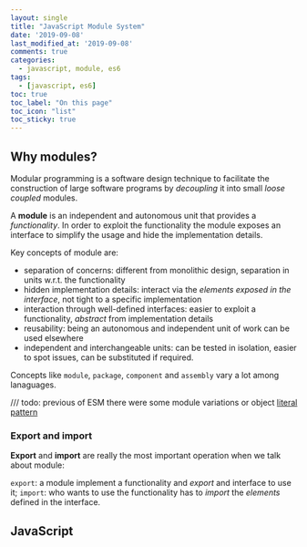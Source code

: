 ```yaml
---
layout: single
title: "JavaScript Module System"
date: '2019-09-08'
last_modified_at: '2019-09-08'
comments: true
categories:
  - javascript, module, es6
tags:
  - [javascript, es6]
toc: true
toc_label: "On this page"
toc_icon: "list"
toc_sticky: true
---
```


## Why modules?

Modular programming is a software design technique to facilitate the construction of large software programs by _decoupling_ it into small _loose coupled_ modules.

A __module__ is an independent and autonomous unit that provides a _functionality_. In order to exploit the functionality the module exposes an interface to simplify the usage and hide the implementation details.

Key concepts of module are:

- separation of concerns: different from monolithic design, separation in units w.r.t. the functionality
- hidden implementation details: interact via the _elements exposed in the interface_, not tight to a specific implementation
- interaction through well-defined interfaces: easier to exploit a functionality, _abstract_ from implementation details
- reusability: being an autonomous and independent unit of work can be used elsewhere
- independent and interchangeable units: can be tested in isolation, easier to spot issues, can be substituted if required.

Concepts like `module`, `package`, `component` and `assembly` vary a lot among lanaguages.

/// todo: previous of ESM there were some module variations or object [literal pattern](http://rmurphey.com/blog/2009/10/15/using-objects-to-organize-your-code)


### Export and import

__Export__ and __import__ are really the most important operation when we talk about module:

`export`: a module implement a functionality and _export_ and interface to use it;
`import`: who wants to use the functionality has to _import_ the _elements_ defined in the interface.

## JavaScript <script>

In the past the only way to separate a program in small pieces was using `<script>` to load via HTML file a piece of code into the _global space_.

```html
<script src="module-one.js"></script>
<script src="module-two.js"></script>
<script src="app.js"></script>
```

A common JavaScript pattern, pre ES6 (not buit-in modules, no `let`, no `const`), to create a module is the use of __IIFE (Immediately Invoking Function Expression)__, a function tra wraps a _code fragment_ and it is invoked in the last line.

```javascript
var moduleTwo = (function () {

  // Import interface elements using global variable.
  var importedFunctionOne = moduleOne.importedFunctionOne;

  // Body of the module.
  function internalFunction() {
    // do something
  }

  // Re-export a function from another module and expose a local function.
  function interfaceFunction() {
    importedFunctionOne();
    internalFunction();
  }

  // Export assigning function to the global variable moduleTwo.
  return {
    interfaceFunction: interfaceFunction
  };

})();
```

Basically an IIEF (Ben Alman) is the way of wrapping a code fragment, it is automatically invoked in the last line `();` and assigned to the _global variable_ `moduleTwo`.

IIEF is also a way of _creating a new scope (function-scoped)_ to decide what to hide and what to show but also to _reduce name clashing_ among functions. This approach has some __drawbacks__:

- import/export functionality relies on global variables and this increase the possibility of name clashes;
- a script does not explicitly load the dependencies it depends on, so the developer has to list in the proper order all the direct and indirect dependencies
- scripts are _synchronous_.

Scripts cannot import module declaratively, the programmatic module loader API must be use exploiting a new variant of `<script>`:

```javascript
<script type="module">
  // Implicitly in strict mode.
  import * from 'lib/moduleOne';

  // Some variable local to the module scope,
  // not a property of the global object such as window in browsers.
  var greeting = "hello";
  ...
</script>
```

This new flavour of `<script>` brings module support to old browsers via a polyfill.

## Custom module systems (client and server side)

Due to the lacking of a built-in module system, two custom ones arised:

- CommonsJS to target the server side (node.js)
- AMD (Asynchronous Module Defintion) _format_ to target the client side.

### CommonsJS modules

Let's rewrite the previous example using CommonJS:

```javascript
// Import elements.
var importedFunctionOne = require('./module-one.js').importedFunctionOne;
var importedFunctionTwo = require('./module-two.js').importedFunctionTwo;

// Body.
function internalFunction() {
  // do something
}

// Re-export and expose an internal function.
function interfaceFunction() {
  importedFunctionOne();
  internalFunction();
}

// Export the interface elements.
module.exports = {
  interfaceFunction: interfaceFunction
};
```

Pretty much the same except that:

- it does not rely on any global variable
- a module system will load and execute _synchronously_ the code wrapped by the modules
- each module imports its own dependencies that are loaded in a chain, no more explicit loading.

### AMD module format

RequireJS is the most known implementation of the AMD format, created to explicitly target the code executed in browsers.

We rewrite the previous example as an AMD module:

```javascript
define(['./module-one.js', './module-two.js'], function(moduleOne, moduleTwo){
  var importedFunctionOne = moduleOne.importedFunctionOne;
  var importedFunctionTwo = moduleOne.importedFunctionTwo;

  // Body.
function internalFunction() {
  // do something
}

// Re-export and expose an internal function.
function interfaceFunction() {
  importedFunctionOne();
  internalFunction();
}

return {
  interfaceFunction: interfaceFunction
}
});
```

AMD modules are loaded _asynchronously_ since the browser cannot stop the execution to wait the downloading of a module and, moreover, multiple module can be loaded in parallel.

### Yet on modules

All of the implementations are quite similar:

- a module wraps some code and it is contained in a single file
- a module defines a local scope, an import and export sections:
  - local scope: everything defined into a module is _not global_
  - import: module elements are imported
  - export: explicitly exports what a module should expose
- modules are _singletons_, it does not matter how many time a module is imported, only one instance exists
- a module system does not relies anymore on _global variables_.

### ECMASscript 6 modules

ES6 module or ESM take the best from the two worlds, CommonJs and AMD, and they are characterized by:

- cyclic import in a transparent way
- _static_ module structure so that static checking and code optimisation can be performed before the body is executed
  - module must be at the top level, cannot be conditionally loaded as with CommonJS
- both _synchronous_ (server) and _asynchronous_ (browser) loading.

We finally rewrite the example using ES6 modules:

```javascript
import {importedFunctionOne} from './moduleOne.js';
import {importedFunctionTwo} from './moduleTwo.js';

function internalFunction() {
  // do something
}

export function interfaceFunction() {
  importedFunctionOne();
  internalFunction();
}
```

So the syntax is more readable and compact: what to `import` and what to `export` is cristal clear. The loader API is still in porgress.

## Resources

browser support
https://caniuse.com/#feat=es6-module

https://github.com/whatwg/loader/
https://whatwg.github.io/loader/
https://github.com/ModuleLoader/es-module-loader/blob/master/docs/system-register.md
https://github.com/ModuleLoader/es-module-loader
https://github.com/google/systemjs

http://calculist.org/blog/2012/06/29/static-module-resolution/
https://v8.dev/features/modules

old
https://exploringjs.com/es6/ch_modules.html
https://www.sitepoint.com/using-es-modules/
https://github.com/tc39/